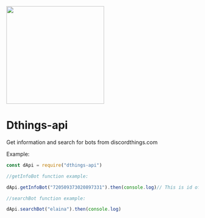 <p>
<a href="https://bots.discordthings.com"><img src="https://cdn.discordapp.com/attachments/814920811190288477/846196959786172487/dthingsblob_4K.png" width="256" height="256"/></a>
</p>

# Dthings-api
Get information and search for bots from discordthings.com

Example:
```js
const dApi = require("dthings-api")

//getInfoBot function example:

dApi.getInfoBot("720509373020897331").then(console.log)// This is id of Elaina Bot

//searchBot function example:

dApi.searchBot("elaina").then(console.log)

```
